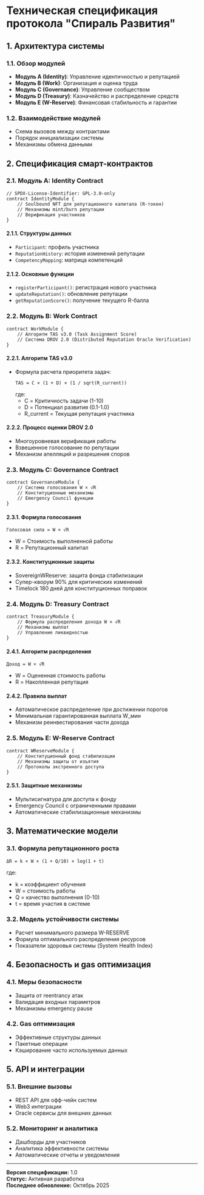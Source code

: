 # Техническая спецификация протокола "Спираль Развития"

## 1. Архитектура системы

### 1.1. Обзор модулей
- **Модуль A (Identity)**: Управление идентичностью и репутацией
- **Модуль B (Work)**: Организация и оценка труда  
- **Модуль C (Governance)**: Управление сообществом
- **Модуль D (Treasury)**: Казначейство и распределение средств
- **Модуль E (W-Reserve)**: Финансовая стабильность и гарантии

### 1.2. Взаимодействие модулей
- Схема вызовов между контрактами
- Порядок инициализации системы
- Механизмы обмена данными

## 2. Спецификация смарт-контрактов

### 2.1. Модуль A: Identity Contract
```solidity
// SPDX-License-Identifier: GPL-3.0-only
contract IdentityModule {
    // Soulbound NFT для репутационного капитала (R-токен)
    // Механизмы mint/burn репутации
    // Верификация участников
}
```

#### 2.1.1. Структуры данных
- `Participant`: профиль участника
- `ReputationHistory`: история изменений репутации
- `CompetencyMapping`: матрица компетенций

#### 2.1.2. Основные функции
- `registerParticipant()`: регистрация нового участника
- `updateReputation()`: обновление репутации
- `getReputationScore()`: получение текущего R-балла

### 2.2. Модуль B: Work Contract
```solidity
contract WorkModule {
    // Алгоритм TAS v3.0 (Task Assignment Score)
    // Система DROV 2.0 (Distributed Reputation Oracle Verification)
}
```

#### 2.2.1. Алгоритм TAS v3.0
- Формула расчета приоритета задач: 
  ```
  TAS = C × (1 + D) × (1 / sqrt(R_current))
  ```
  где:
  - C = Критичность задачи (1-10)
  - D = Потенциал развития (0.1-1.0) 
  - R_current = Текущая репутация участника

#### 2.2.2. Процесс оценки DROV 2.0
- Многоуровневая верификация работы
- Взвешенное голосование по репутации
- Механизм апелляций и разрешения споров

### 2.3. Модуль C: Governance Contract
```solidity
contract GovernanceModule {
    // Система голосования W × √R
    // Конституционные механизмы
    // Emergency Council функции
}
```

#### 2.3.1. Формула голосования
```
Голосовая сила = W × √R
```
- W = Стоимость выполненной работы
- R = Репутационный капитал

#### 2.3.2. Конституционные защиты
- SovereignWReserve: защита фонда стабилизации
- Супер-кворум 90% для критических изменений
- Timelock 180 дней для конституционных поправок

### 2.4. Модуль D: Treasury Contract
```solidity
contract TreasuryModule {
    // Формула распределения дохода W × √R
    // Механизмы выплат
    // Управление ликвидностью
}
```

#### 2.4.1. Алгоритм распределения
```
Доход = W × √R
```
- W = Оцененная стоимость работы
- R = Накопленная репутация

#### 2.4.2. Правила выплат
- Автоматическое распределение при достижении порогов
- Минимальная гарантированная выплата W_мин
- Механизм реинвестирования части дохода

### 2.5. Модуль E: W-Reserve Contract
```solidity
contract WReserveModule {
    // Конституционный фонд стабилизации
    // Механизмы защиты от изъятия
    // Протоколы экстренного доступа
}
```

#### 2.5.1. Защитные механизмы
- Мультисигнатура для доступа к фонду
- Emergency Council с ограниченными правами
- Автоматические стабилизационные механизмы

## 3. Математические модели

### 3.1. Формула репутационного роста
```
ΔR = k × W × (1 + Q/10) × log(1 + t)
```
где:
- k = коэффициент обучения
- W = стоимость работы
- Q = качество выполнения (0-10)
- t = время участия в системе

### 3.2. Модель устойчивости системы
- Расчет минимального размера W-RESERVE
- Формула оптимального распределения ресурсов
- Показатели здоровья системы (System Health Index)

## 4. Безопасность и gas оптимизация

### 4.1. Меры безопасности
- Защита от reentrancy атак
- Валидация входных параметров
- Механизмы emergency pause

### 4.2. Gas оптимизация
- Эффективные структуры данных
- Пакетные операции
- Кэширование часто используемых данных

## 5. API и интеграции

### 5.1. Внешние вызовы
- REST API для офф-чейн систем
- Web3 интеграции
- Oracle сервисы для внешних данных

### 5.2. Мониторинг и аналитика
- Дашборды для участников
- Аналитика эффективности системы
- Автоматические отчеты и уведомления

---

**Версия спецификации:** 1.0  
**Статус:** Активная разработка  
**Последнее обновление:** Октябрь 2025
